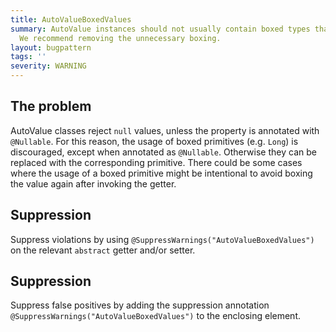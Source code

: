 ```yaml
---
title: AutoValueBoxedValues
summary: AutoValue instances should not usually contain boxed types that are not Nullable.
  We recommend removing the unnecessary boxing.
layout: bugpattern
tags: ''
severity: WARNING
---
```


<!--
*** AUTO-GENERATED, DO NOT MODIFY ***
To make changes, edit the @BugPattern annotation or the explanation in docs/bugpattern.
-->


## The problem
AutoValue classes reject `null` values, unless the property is annotated with
`@Nullable`. For this reason, the usage of boxed primitives (e.g. `Long`) is
discouraged, except when annotated as `@Nullable`. Otherwise they can be
replaced with the corresponding primitive. There could be some cases where the
usage of a boxed primitive might be intentional to avoid boxing the value again
after invoking the getter.

## Suppression

Suppress violations by using `@SuppressWarnings("AutoValueBoxedValues")` on the
relevant `abstract` getter and/or setter.

## Suppression
Suppress false positives by adding the suppression annotation `@SuppressWarnings("AutoValueBoxedValues")` to the enclosing element.
